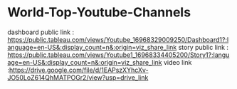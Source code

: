 # World-Top-Youtube-Channels


dashboard public link : https://public.tableau.com/views/Youtube_16968329009250/Dashboard1?:language=en-US&:display_count=n&:origin=viz_share_link
story public link : https://public.tableau.com/views/Youtube1_16968334405200/Story1?:language=en-US&:display_count=n&:origin=viz_share_link
video link :https://drive.google.com/file/d/1EAPszXYhcXv-JO50LoZ614QhMATPOGr2/view?usp=drive_link
